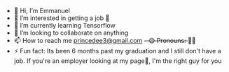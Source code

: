 - 👋 Hi, I’m Emmanuel
- 👀 I’m interested in getting a job 🥲
- 🌱 I’m currently learning Tensorflow
- 💞️ I’m looking to collaborate on anything
- 📫 How to reach me princedee3@gmail.com
<s> - 😄 Pronouns: </s> 👎🏿
- ⚡ Fun fact: Its been 6 months past my graduation and I still don't have a job. If you're an employer looking at my page👀, I'm the right guy for you

<!---
emeremikwu/emeremikwu is a ✨ special ✨ repository because its `README.md` (this file) appears on your GitHub profile.
You can click the Preview link to take a look at your changes.
--->
